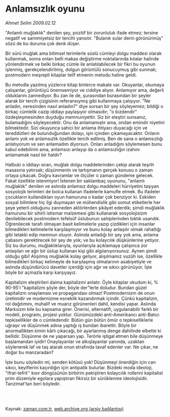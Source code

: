 # Anlamsızlık oyunu

*Ahmet Selim 2009.02.12*

<td class="columnist-detail">
<p>"Anlamlı muğlaklık" denilen şey, pozitif bir zorunluluk ifade etmez; tersine negatif ve samimiyetsiz bir tercihi yansıtır. "Bulanık sular derin görünürmüş" sözü de bu duruma çok denk düşer.</p>
<p>
<div id="haberMetinDiv">
<p>Bir sürü muğlak ama bilimsel terimlerle süslü cümleyi dolgu maddesi olarak kullanmak, sonra onları belli makas değiştirme noktalarında kıtalar halinde yönlendirmek ve belki birkaç cümle ile anlatılabilecek bir fikri bu oyunun işlenmiş, gerekçelendirilmiş, dolgun görüntülü sonucuymuş gibi sunmak; postmodern meşrepli kitaplar telif etmenin metodu haline geldi.
<p>Bu metodla yazılmış yüzlerce kitap binlerce makale var. Okuyanlar, okumaya çalışanlar, görüntüyü önemsemiyor ve ciddiye alıyor. Anlamıyor ama, değerli olduklarını zannediyor. Bu zan ile de, şurasından burasından bir şeyler alarak bir tercih çizgisinin referansıymış gibi kullanmaya çalışıyor. "Ne anladın, neresinden nasıl anladın?" diye sorsan bir şey söyleyemez; bildiği o birkaç cümlelik cazip iddiayı paylaşıyor olmasıdır; "o bizdendir" özdeşleşmesinden duyduğu memnuniyettir. Siz bir eleştiri sunsanız, bulamadığını söyleyecektir. Onu da anlamamıştır ama, ondan emindir niyetini bilmektedir. Sizi okuyunca sahici bir anlama ihtiyacı duyacağı için ve tereddütleri de bulunduğundan dolayı, işin içinden çıkamayacaktır. Onların anlamı yok ve anlamsızlık özellikle tercih edilmiş. Ben de sana o anlamsızlığı anlatıyorum ve sen anlamadım diyorsun. Onları anladığını söylemesen bunu kabul edebilirim ama, anlamsızı anlayıp da o anlamsızlığın izahını anlamamak nasıl bir haldir? 
<p>Halbuki o iddiayı ısrarı, muğlak dolgu maddelerinden çekip alarak teşrih masasına yatırsak; düşünmenin ve tartışmanın gerçek konusu o zaman ortaya çıkacak. Doğru kavramlar ve ölçüler o zaman gündeme gelecek. Fakat özellikle istenmiyor! İstenen bir saklambaç oyununu, "anlamlı muğlaklık" denilen ve aslında anlamsız dolgu maddeleri hürriyetini taşıyan sosyolojik terimleri de bolca kullanan ifadelerle kamufle etmek. Bu ifadeler çocukların kullandıkları oyun hamuruna o kadar çok benziyor ki. Eskiden sosyal bilimlere hiç ilgi duymayan ve mühendislik gibi somut etiketlerle her şeye yeterli olduğunu zanneden aktörlerden şikâyet ederdik; şimdi muğlaklık hamurunu bir sihirli istismar malzemesi gibi kullanarak sosyolojisizm denilebilecek postmodern tefelsüf üslubunun sahiplerinden bıktık usandık. Öğrenilecek tarafı olmayan basit kelimelerle yazıp çizdikleri için insanlar bilmedikleri kelimelerle karşılaşmıyor ve bunu kolay anlaşılır olmak rahatlığı gibi telakki edip memnun oluyor. Aslında anladığı bir şey yok ama, anlama çabasını gerektirecek bir şey de yok; ve bu kolaycılık düşkünlerine yetiyor. Siz bu durumu, muğlaklıklarıyla, oyunlarıyla açıklamaya çalışınca zor anlaşılan ve ağır bir üslup kullanan kişi gibi algılanıyorsunuz. Aynen şimdi olduğu gibi! Alışılmış muğlaklık kolay geliyor, alışılmamız vuzûh ise, özellikle bilmedikleri birkaç kelimeyle de karşılaşmış olmalarının asabiyetiyle ve aslında düşündürücü davetler içerdiği için ağır ve sıkıcı görünüyor. İşte böyle bir açmazla karşı karşıyayız.
<p>Kapitalizm eleştirileri daima kapitalizmi anlatır. Öyle kitaplar okudum ki, % 90-95'i "kapitalizm şöyle der, böyle der"lerle doludur. Bundan güzel kapitalizm onaylaması ve propagandası olmaz! Postmodernizm de onun üretimidir ve modernizme esneklik kazandırmak içindir. Çünkü kapitalizm, rol dağıtımını, muhalif ve muarız görünenleri dahil, kendisi yapar. Aslında Marksizm bile bu kapsama girer. Önerisi, alternatifi, uygulanabilir farklı bir modeli, programı, projesi yoktur. Günümüzdeki anti-Amerikancı anti-Batıcı tepkisellikler de o cümledendir. Bütün gün bütün ömür o tepkiselliklerle uğraşır ve düşünmek adına yaptığı iş bundan ibarettir. Böyle bir anormallikten kimin kârlı çıkacağı, bir ayarlanmış denge dahilinde elbette ki bellidir. Düşünme de ne yaparsan yap. Terörle iştigal etmen bile düşünmeye başlamandan iyidir! Onaylayanlar ve alkışlayanlar yanında, uzaktan söylenerek laf ve taş atarak onun etrafında tavaf edenler var. Ne çıkar, ne doğar bu manzaradan? 
<p>İşte bunu söyledin mi, senden kötüsü yok! Düşünmeyi önerdiğin için can sıkıcı, keyiflerini kaçırdığın için antipatik bulurlar. Bizdeki moda ideoloji, "ifrat-tefrit'' kısır döngüsünün birbirini pekiştiren kolaycılık rollerini kapitalist prim düzeniyle egolara yapıştıran fikirsiz bir sürüklenme ideolojisidir. Tanzimat'tan beri böyledir.</p></p></p></p></p></div>
</p>


<p><br>
		 </br></p></td>

Kaynak: [zaman.com.tr](http://zaman.com.tr/yazar.do?yazino=814226), [web.archive.org (arşiv bağlantısı)](http://web.archive.org/web/20120315053545/http://www.zaman.com.tr:80/yazar.do?yazino=814226)
